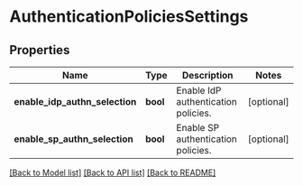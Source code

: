 # AuthenticationPoliciesSettings

## Properties
Name | Type | Description | Notes
------------ | ------------- | ------------- | -------------
**enable_idp_authn_selection** | **bool** | Enable IdP authentication policies. | [optional] 
**enable_sp_authn_selection** | **bool** | Enable SP authentication policies. | [optional] 

[[Back to Model list]](../README.md#documentation-for-models) [[Back to API list]](../README.md#documentation-for-api-endpoints) [[Back to README]](../README.md)


